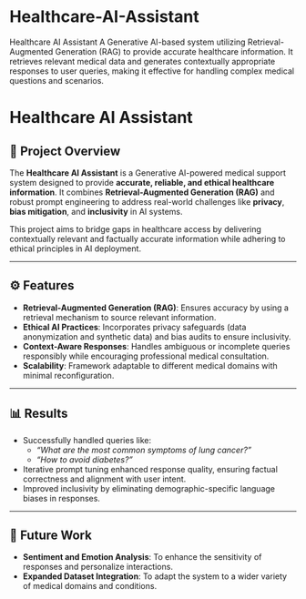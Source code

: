 # Healthcare-AI-Assistant
Healthcare AI Assistant A Generative AI-based system utilizing Retrieval-Augmented Generation (RAG) to provide accurate healthcare information. It retrieves relevant medical data and generates contextually appropriate responses to user queries, making it effective for handling complex medical questions and scenarios.


# Healthcare AI Assistant  

## 🌟 Project Overview  
The **Healthcare AI Assistant** is a Generative AI-powered medical support system designed to provide **accurate, reliable, and ethical healthcare information**. It combines **Retrieval-Augmented Generation (RAG)** and robust prompt engineering to address real-world challenges like **privacy**, **bias mitigation**, and **inclusivity** in AI systems.  

This project aims to bridge gaps in healthcare access by delivering contextually relevant and factually accurate information while adhering to ethical principles in AI deployment.  

---

## ⚙️ Features  
- **Retrieval-Augmented Generation (RAG)**: Ensures accuracy by using a retrieval mechanism to source relevant information.  
- **Ethical AI Practices**: Incorporates privacy safeguards (data anonymization and synthetic data) and bias audits to ensure inclusivity.  
- **Context-Aware Responses**: Handles ambiguous or incomplete queries responsibly while encouraging professional medical consultation.  
- **Scalability**: Framework adaptable to different medical domains with minimal reconfiguration.  

---

## 📊 Results  
- Successfully handled queries like:
  - *“What are the most common symptoms of lung cancer?”*  
  - *“How to avoid diabetes?”*
- Iterative prompt tuning enhanced response quality, ensuring factual correctness and alignment with user intent.  
- Improved inclusivity by eliminating demographic-specific language biases in responses.  

---

## 🚀 Future Work  
- **Sentiment and Emotion Analysis**: To enhance the sensitivity of responses and personalize interactions.  
- **Expanded Dataset Integration**: To adapt the system to a wider variety of medical domains and conditions.  

